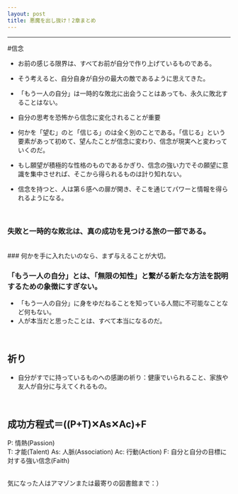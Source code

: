 ```yaml
---
layout: post
title: 悪魔を出し抜け！2章まとめ
---
```

____

#信念
* お前の感じる限界は、すべてお前が自分で作り上げているものである。
* そう考えると、自分自身が自分の最大の敵であるように思えてきた。

* 「もう一人の自分」は一時的な敗北に出会うことはあっても、永久に敗北することはない。


*	自分の思考を恐怖から信念に変化されることが重要

*	何かを「望む」のと「信じる」のは全く別のことである。「信じる」という要素があって初めて、望んたことが信念に変わり、信念が現実へと変わっていくのだ。

*	もし願望が積極的な性格のものであるかぎり、信念の強い力でその願望に意識を集中させれば、そこから得られるものは計り知れない。

* 信念を持つと、人は第６感への扉が開き、そこを通じてパワーと情報を得られるようになる。

<br/>

### 失敗と一時的な敗北は、真の成功を見つける旅の一部である。
<br/>
### 何かを手に入れたいのなら、まず与えることが大切。
<br/>

### 「もう一人の自分」とは、「無限の知性」と繋がる新たな方法を説明するための象徴にすぎない。
* 「もう一人の自分」に身をゆだねることを知っている人間に不可能なことなど何もない。
* 人が本当だと思ったことは、すべて本当になるのだ。
<br/>

## 祈り
* 自分がすでに持っているものへの感謝の祈り：健康でいられること、家族や友人が自分に与えてくれるもの。

<br/>

## 成功方程式＝((P+T)✕As✕Ac)+F

P: 情熱(Passion)<br/>
T: 才能(Talent)
As: 人脈(Association)
Ac: 行動(Action)
F: 自分と自分の目標に対する強い信念(Faith)

<br/>
気になった人はアマゾンまたは最寄りの図書館まで：）

